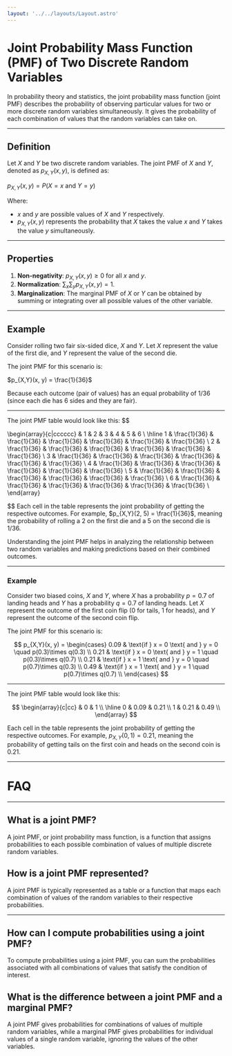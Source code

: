 ```yaml
---
layout: '../../layouts/Layout.astro'
---
```


# Joint Probability Mass Function (PMF) of Two Discrete Random Variables

In probability theory and statistics, the joint probability mass function (joint PMF) describes the probability of observing particular values for two or more discrete random variables simultaneously. It gives the probability of each combination of values that the random variables can take on.

---
## Definition

Let $X$ and $Y$ be two discrete random variables. The joint PMF of $X$ and $Y$, denoted as $p_{X,Y}(x, y)$, is defined as:

$p_{X,Y}(x, y) = P(X = x \text{ and } Y = y)$

Where:
- $x$ and $y$ are possible values of $X$ and $Y$ respectively.
- $p_{X,Y}(x, y)$ represents the probability that $X$ takes the value $x$ and $Y$ takes the value $y$ simultaneously.

---
## Properties

1. **Non-negativity**: $p_{X,Y}(x, y) \geq 0$ for all $x$ and $y$.
2. **Normalization**: $\sum_{x}\sum_{y} p_{X,Y}(x, y) = 1$.
3. **Marginalization**: The marginal PMF of $X$ or $Y$ can be obtained by summing or integrating over all possible values of the other variable.

---
## Example

Consider rolling two fair six-sided dice, $X$ and $Y$. Let $X$ represent the value of the first die, and $Y$ represent the value of the second die.

The joint PMF for this scenario is:

$p_{X,Y}(x, y) = \frac{1}{36}$

Because each outcome (pair of values) has an equal probability of $1/36$ (since each die has 6 sides and they are fair).

---
The joint PMF table would look like this:
$$

\begin{array}{c|cccccc}
& 1 & 2 & 3 & 4 & 5 & 6 \\
\hline
1 & \frac{1}{36} & \frac{1}{36} & \frac{1}{36} & \frac{1}{36} & \frac{1}{36} & \frac{1}{36} \\
2 & \frac{1}{36} & \frac{1}{36} & \frac{1}{36} & \frac{1}{36} & \frac{1}{36} & \frac{1}{36} \\
3 & \frac{1}{36} & \frac{1}{36} & \frac{1}{36} & \frac{1}{36} & \frac{1}{36} & \frac{1}{36} \\
4 & \frac{1}{36} & \frac{1}{36} & \frac{1}{36} & \frac{1}{36} & \frac{1}{36} & \frac{1}{36} \\
5 & \frac{1}{36} & \frac{1}{36} & \frac{1}{36} & \frac{1}{36} & \frac{1}{36} & \frac{1}{36} \\
6 & \frac{1}{36} & \frac{1}{36} & \frac{1}{36} & \frac{1}{36} & \frac{1}{36} & \frac{1}{36} \\
\end{array}

$$
Each cell in the table represents the joint probability of getting the respective outcomes. For example, $p_{X,Y}(2, 5) = \frac{1}{36}$, meaning the probability of rolling a 2 on the first die and a 5 on the second die is $1/36$.

Understanding the joint PMF helps in analyzing the relationship between two random variables and making predictions based on their combined outcomes.

---
### Example

Consider two biased coins, $X$ and $Y$, where $X$ has a probability $p = 0.7$ of landing heads and $Y$ has a probability $q = 0.7$ of landing heads. Let $X$ represent the outcome of the first coin flip (0 for tails, 1 for heads), and $Y$ represent the outcome of the second coin flip.

The joint PMF for this scenario is:

$$
p_{X,Y}(x, y) = 
\begin{cases} 
0.09 & \text{if } x = 0 \text{ and } y = 0 \quad p(0.3)\times q(0.3) \\
0.21 & \text{if } x = 0 \text{ and } y = 1 \quad p(0.3)\times q(0.7) \\
0.21 & \text{if } x = 1 \text{ and } y = 0 \quad p(0.7)\times q(0.3) \\
0.49 & \text{if } x = 1 \text{ and } y = 1 \quad p(0.7)\times q(0.7) \\
\end{cases}
$$

---

The joint PMF table would look like this:

$$
\begin{array}{c|cc}
& 0 & 1 \\
\hline
0 & 0.09 & 0.21 \\
1 & 0.21 & 0.49 \\
\end{array}
$$

Each cell in the table represents the joint probability of getting the respective outcomes. For example, $p_{X,Y}(0, 1) = 0.21$, meaning the probability of getting tails on the first coin and heads on the second coin is $0.21$.

---
# FAQ

---

## What is a joint PMF?

A joint PMF, or joint probability mass function, is a function that assigns probabilities to each possible combination of values of multiple discrete random variables.

## How is a joint PMF represented?

A joint PMF is typically represented as a table or a function that maps each combination of values of the random variables to their respective probabilities.

---
## How can I compute probabilities using a joint PMF?

To compute probabilities using a joint PMF, you can sum the probabilities associated with all combinations of values that satisfy the condition of interest.

## What is the difference between a joint PMF and a marginal PMF?

A joint PMF gives probabilities for combinations of values of multiple random variables, while a marginal PMF gives probabilities for individual values of a single random variable, ignoring the values of the other variables.


